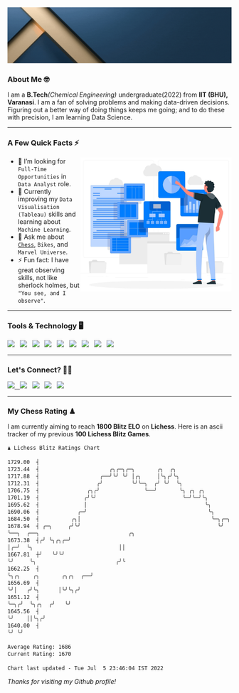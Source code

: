   <img src= "https://github.com/Laxman-Lakhan/Laxman-Lakhan/blob/master/Assets/Header.gif">

### About Me 🤓

I am a **B.Tech**_(Chemical Engineering)_ undergraduate(2022) from **IIT (BHU), Varanasi**. I am a fan of solving problems and making data-driven decisions. Figuring out a better way of doing things keeps me going; and to do these with precision, I am learning Data Science.

---

### A Few Quick Facts ⚡️
<img align="right" alt="Coding" width="340" src="https://github.com/Laxman-Lakhan/Laxman-Lakhan/blob/master/Assets/Data_Vector.jpg">   

- 🤝 I’m looking for `Full-Time Opportunities` in `Data Analyst` role.
- 📖 Currently improving my `Data Visualisation (Tableau)` skills and learning about `Machine Learning`.
- 💬 Ask me about [`Chess`](https://lichess.org/@/YourKingIsInDanger), `Bikes`, and `Marvel Universe`.
- ⚡️ Fun fact: I have great observing skills, not like sherlock holmes, but `"You see, and I observe"`.

---
### Tools & Technology 🖥

<img src="https://img.shields.io/badge/Python-white?logo=Python&logoColor=ColorName&style=ShieldStyle" /> &nbsp;
<img src="https://img.shields.io/badge/MySQL-white?logo=MySQL&logoColor=ColorName&style=ShieldStyle" /> &nbsp;
<img src="https://img.shields.io/badge/Tableau-white?logo=Tableau&logoColor=ColorName&style=ShieldStyle" /> &nbsp;
<img src="https://img.shields.io/badge/Advance Excel-white?logo=Microsoft+Excel&logoColor=196F3D&style=ShieldStyle" /> &nbsp;
<img src="https://img.shields.io/badge/Google Analytics-white?logo=Google+Analytics&logoColor=ColorName&style=ShieldStyle" /> &nbsp;
<img src="https://img.shields.io/badge/Jupyter-white?logo=Jupyter&logoColor=ColorName&style=ShieldStyle" /> &nbsp;
<img src="https://img.shields.io/badge/pandas-white?logo=Pandas&logoColor=000080&style=ShieldStyle" /> &nbsp;
<img src="https://img.shields.io/badge/numpy-white?logo=Numpy&logoColor=85C1E9&style=ShieldStyle" /> &nbsp;
<img src="https://img.shields.io/badge/scikit learn-white?logo=Scikit+Learn&logoColor=ColorName&style=ShieldStyle" /> &nbsp;



---

### Let's Connect? 🫳🏻

<a href="mailto:laxmansingh.lakhan@gmail.com"> <img src="https://img.icons8.com/fluent/48/000000/gmail.png" width="3.5%"/> &nbsp;
[<img src="https://img.icons8.com/color/48/000000/linkedin.png" width="3.5%"/>](https://www.linkedin.com/in/laxman-lakhan/)  &nbsp;
[<img src="https://img.icons8.com/fluent/48/000000/facebook-new.png" width="3.5%"/>](https://www.facebook.com/s.laxmanlakhan/)  &nbsp;
[<img src="https://img.icons8.com/fluent/48/000000/instagram-new.png" width="3.5%"/>](https://www.instagram.com/laxman.lakhan/)  &nbsp;
[<img src="https://img.icons8.com/color/48/000000/twitter.png" width="3.5%"/>](https://twitter.com/laxman__lakhan)  &nbsp;

 ---
  
### My Chess Rating ♟
  
I am currently aiming to reach **1800 Blitz ELO** on **Lichess**. Here is an ascii tracker of my previous **100 Lichess Blitz Games**.

  ```
  ♟︎ 𝙻𝚒𝚌𝚑𝚎𝚜𝚜 𝙱𝚕𝚒𝚝𝚣 𝚁𝚊𝚝𝚒𝚗𝚐𝚜 𝙲𝚑𝚊𝚛𝚝
  
 1729.00  ┤
 1723.44  ┤                      ╭╮╭─╮╭─╮       ╭╮  ╭╮
 1717.88  ┤                   ╭──╯╰╯ ╰╯ │╭╮     │╰╮╭╯╰╮
 1712.31  ┤                  ╭╯         ╰╯╰─╮  ╭╯ ╰╯  ╰╮
 1706.75  ┤               ╭╮╭╯              ╰──╯       ╰╮ ╭╮ ╭╮
 1701.19  ┤              ╭╯╰╯                           ╰─╯╰─╯╰╮
 1695.62  ┤              │                                     ╰╮
 1690.06  ┤            ╭─╯                                      ╰╮
 1684.50  ┤          ╭╮│                                         ╰─╮╭─╮
 1678.94  ┤ ╭─╮     ╭╯╰╯                                           ╰╯ ╰──╮  ╭──╮                            ╭╮
 1673.38  ┤╭╯ ╰╮╭╮╭─╯                                                    │╭─╯  ╰╮                           ││
 1667.81  ┼╯   ╰╯╰╯                                                      ╰╯     ╰╮                         ╭╯╰
 1662.25  ┤                                                                      ╰╮╭╮    ╭╮       ╭╮╭╮  ╭──╯
 1656.69  ┤                                                                       ╰╯│   ╭╯╰╮      │╰╯╰╮╭╯
 1651.12  ┤                                                                         ╰─╮╭╯  ╰╮╭╮  ╭╯   ╰╯
 1645.56  ┤                                                                           ╰╯    ││╰╮╭╯
 1640.00  ┤                                                                                 ╰╯ ╰╯ 

Average Rating: 1686
Current Rating: 1670

Chart last updated - Tue Jul  5 23:46:04 IST 2022  
  ```
  
  
*Thanks for visiting my Github profile!*
